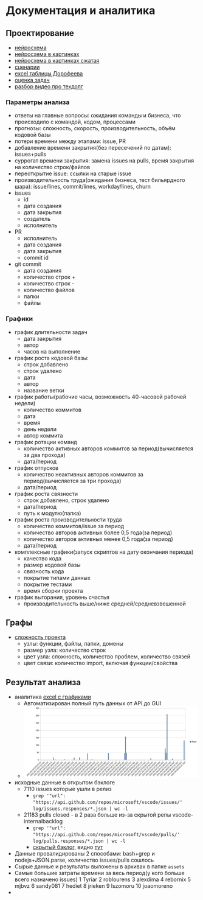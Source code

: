# Документация и аналитика

## Проектирование

 * [нейросхема](./%D0%BD%D0%B5%D0%B9%D1%80%D0%BE%D1%81%D1%85%D0%B5%D0%BC%D1%8B/process_modeling.mm)
 * [нейросхема в картинках](./%D0%BD%D0%B5%D0%B9%D1%80%D0%BE%D1%81%D1%85%D0%B5%D0%BC%D1%8B/process_modeling.jpg)
 * [нейросхема в картинках сжатая](./%D0%BD%D0%B5%D0%B9%D1%80%D0%BE%D1%81%D1%85%D0%B5%D0%BC%D1%8B/process_modeling.small.jpg)
 * [сценарии](./%D1%81%D1%86%D0%B5%D0%BD%D0%B0%D1%80%D0%B8%D0%B8.md)
 * [excel таблицы Дорофеева](./%D1%82%D0%B0%D0%B1%D0%BB%D0%B8%D1%86%D1%8B/%D0%A7%D0%B0%D1%81%D1%82%D1%8C%203.%20%D0%94%D0%BE%D0%B1%D0%B0%D0%B2%D0%BB%D1%8F%D0%B5%D0%BC%20%D1%81%D1%82%D0%B0%D1%82%D0%B8%D1%81%D1%82%D0%B8%D1%87%D0%B5%D1%81%D0%BA%D0%BE%D0%B5%20%D0%BA%D0%BE%D0%BB%D0%B4%D1%83%D0%BD%D1%81%D1%82%D0%B2%D0%BE.xlsx)
 * [оценка задач](./%D0%BE%D1%86%D0%B5%D0%BD%D0%BA%D0%B0%20%D0%B7%D0%B0%D0%B4%D0%B0%D1%87.md)
 * [разбор видео про техдолг](./%D1%82%D0%B5%D1%85%D0%B4%D0%BE%D0%BB%D0%B3.md)

### Параметры анализа

 * ответы на главные вопросы: ожидания команды и бизнеса, что происходило с командой, кодом, процессами
 * прогнозы: сложность, скорость, производительность, объём кодовой базы
 * потери времени между этапами: issue, PR
 * добавление времени закрытия(без пересечений по датам): issues+pulls
 * суррогат времени закрытия: замена issues на pulls, время закрытия на количество строк/файлов
 * переоткрытие issue: ссылки на старые issue
 * производительность труда(ожидания бизнеса, тест бильярдного шара): issue/lines, commit/lines, workday/lines, churn
 * issues
	* id
	* дата создания
	* дата закрытия
	* создатель
	* исполнитель
 * PR
	* исполнитель
	* дата создания
	* дата закрытия
	* commit id
 * git commit
	* дата создания
	* количество строк +
	* количество строк -
	* количество файлов
	* папки
	* файлы

### Графики

 * график длительности задач
	* дата закрытия
	* автор
	* часов на выполнение
 * график роста кодовой базы:
    * строк добавлено
	* строк удалено
    * дата
    * автор
	* название ветки
 * график работы(рабочие часы, возможность 40-часовой рабочей недели)
    * количество коммитов
    * дата
	* время
	* день недели
    * автор коммита
 * график ротации команд
    * количество активных авторов коммитов за период(вычисляется за два прохода)
    * дата/период
 * график отпусков
    * количество неактивных авторов коммитов за период(вычисляется за три прохода)
    * дата/период
 * график роста связности
    * строк добавлено, строк удалено
    * дата/период
    * путь к модулю(папка)
 * график роста производительности труда
    * количество коммитов/issue за период
    * количество авторов активных более 0,5 года(за период)
    * количество авторов активных менее 0,5 года(за период)
    * дата/период
 * комплексные графики(запуск скриптов на дату окончания периода)
    * качество кода
    * размер кодовой базы
    * связность кода
    * покрытие типами данных
    * покрытие тестами
    * время сборки проекта
 * график выгорания, уровень счастья
    * производительность выше/ниже средней/средневзвешенной

## Графы

 * [сложность проекта](https://github.com/bskydive/webpack-dep-graph)
	* узлы: функции, файлы, папки, домены
	* размер узла: количество строк
	* цвет узла: сложность, количество проблем, количество связей
	* цвет связи: количество import, включая функции/свойства

## Результат анализа

 * аналитика [excel с графиками](../assets/vscode.github/vscode-analysis.github.ods)
	* Автоматизирован полный путь данных от API до GUI
	* ![](./диаграмма1.jpg)
 * исходные данные в открытом бэклоге
    * 7110 issues которые ушли в релиз
        * `grep '"url": "https://api.github.com/repos/microsoft/vscode/issues/' log/issues.responses/*.json | wc -l`
    * 21183 pulls closed - в 2 раза больше из-за скрытой репы vscode-internalbacklog
        * `grep '"url": "https://api.github.com/repos/microsoft/vscode/pulls/' log/pulls.responses/*.json | wc -l`
		 * [скрытый бэклог](https://github.com/microsoft/vscode-internalbacklog/issues/4174), видно [тут](https://github.com/microsoft/vscode/pull/183564)
 * Данные провалидированы 2 способами: bash+grep и nodejs+JSON.parse, количество issues/pulls сошлось
 * Сырые данные и результаты выложены в архивах в папке `assets`
 * Самые большие затраты времени за весь период(у кого больше всего назначено issues)
	1	Tyriar
	2	roblourens
	3	alexdima
	4	rebornix
	5	mjbvz
	6	sandy081
	7	hediet
	8	jrieken
	9	lszomoru
	10	joaomoreno
 * 



